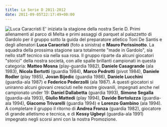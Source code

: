 ```yaml
---
title: La Serie D 2011-2012
date: 2011-09-05T22:17:49+00:00
---
```

![](http://www.basketgardolo.it/wp-content/uploads/2011/09/LucaCaracristi.jpg "Luca Caracristi") E' iniziata la stagione della nostra Serie D. Primi allenamenti al parco di Melta e primi assaggi di parquet al palazzetto di Gardolo per il gruppo sotto la guida del preparatore atletico Toni De Santis e degli allenatori **Luca Caracristi** (foto a sinistra) e **Mauro Perissinotto**. La squadra della prossima stagione sara totalmente "made in Gardolo", sia nello staff tecnico sia nella sua rosa. Il gruppo riparte da alcuni giocatori "storici" della nostra società, con alle spalle brillanti campionati in questa categoria: **Matteo Mosna** (play-guardia 1982), **Daniele Casagrande** (ala 1983), **Nicola Bertotti** (guardia 1984), **Marco Pedrotti** (pivot 1984), **Daniele Rodler** (play 1985), **Jovan Bijedic** (guardia 1986), **Daniele Lucchini** (guardia-ala 1987) e **Federico Pederzolli** (ala 1987). A questi giocatori si uniranno alcuni giovani cresciuti nelle nostre giovanili, impegnati anche nel campionato under 19: **Daniel Dallabetta** (guardia 1993), **Simone Segalla** (guardia-ala 1993), **Giulio Mattedi** (play 1994), **Davide Bertoluzza** (guardia-ala 1994), **Giacomo Trivarelli** (guardia 1994) e **Lorenzo Gambino** (ala 1994). A completare il gruppo il ritorno di **Andrea Fronza** (guardia 1982), giocatore di grande atletismo e tecnica, e di **Kessy Ugbeyi** (guardia-ala 1991) impegnato negli scorsi anni con la nostra Promozione.